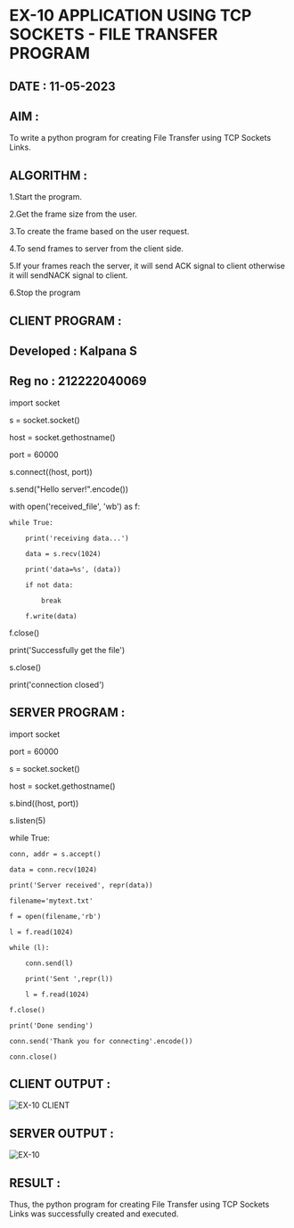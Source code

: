 # EX-10 APPLICATION USING TCP SOCKETS - FILE TRANSFER PROGRAM

## DATE : 11-05-2023

## AIM :
To write a python program for creating File Transfer using TCP Sockets Links.


## ALGORITHM :
1.Start the program.

2.Get the frame size from the user.

3.To create the frame based on the user request.

4.To send frames to server from the client side.

5.If your frames reach the server, it will send ACK signal to client otherwise it will sendNACK signal to client.

6.Stop the program


## CLIENT PROGRAM :
## Developed : Kalpana S
## Reg no : 212222040069
import socket

s = socket.socket()

host = socket.gethostname()

port = 60000

s.connect((host, port))

s.send("Hello server!".encode())

with open('received_file', 'wb') as f:

    while True:
    
        print('receiving data...')
        
        data = s.recv(1024)
        
        print('data=%s', (data))
        
        if not data:
        
            break
            
        f.write(data)
        
f.close()

print('Successfully get the file')

s.close()

print('connection closed')

## SERVER PROGRAM :
import socket

port = 60000

s = socket.socket()

host = socket.gethostname()

s.bind((host, port))

s.listen(5)

while True:

    conn, addr = s.accept()
    
    data = conn.recv(1024)
    
    print('Server received', repr(data))
    
    filename='mytext.txt'
    
    f = open(filename,'rb')
    
    l = f.read(1024)
    
    while (l):
    
        conn.send(l)
        
        print('Sent ',repr(l))
        
        l = f.read(1024)
        
    f.close()
    
    print('Done sending')
    
    conn.send('Thank you for connecting'.encode())
    
    conn.close()



## CLIENT OUTPUT :
![EX-10 CLIENT](https://github.com/Kalpanareshma/EX-10/assets/122040453/16e9ec8d-e840-41d3-b359-21df4a48a499)
## SERVER OUTPUT :
![EX-10](https://github.com/Kalpanareshma/EX-10/assets/122040453/2d2bd7d2-8aae-47ba-8e4b-3e2f1dce0a00)




## RESULT :
Thus, the python program for creating File Transfer using TCP Sockets Links was successfully created and executed.
